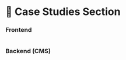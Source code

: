 # 📎 Case Studies Section

### **Frontend**

<figure><img src="../../.gitbook/assetsBFL/case-studies-section.png" alt=""><figcaption></figcaption></figure>

### Backend (CMS)

<figure><img src="../../.gitbook/assetsBFL/case-studies-section-cms.png" alt=""><figcaption></figcaption></figure>
